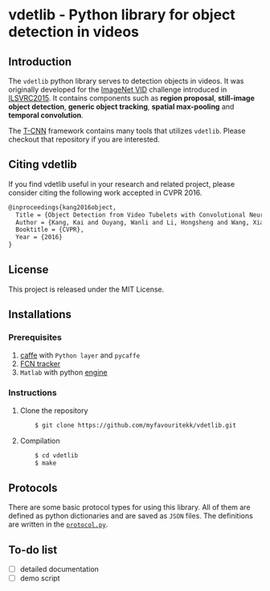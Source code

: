 # vdetlib - Python library for object detection in videos

## Introduction

The `vdetlib` python library serves to detection objects in videos. It was originally developed for the [ImageNet VID](http://image-net.org/challenges/LSVRC/2015/index#vid) challenge introduced in [ILSVRC2015](http://image-net.org/challenges/LSVRC/2015/). It contains components such as **region proposal**, **still-image object detection**, **generic object tracking**, **spatial max-pooling** and **temporal convolution**.


The [T-CNN](https://github.com/myfavouritekk/T-CNN) framework contains many tools that utilizes `vdetlib`. Please checkout that repository if you are interested.

## Citing vdetlib
If you find vdetlib useful in your research and related project, please consider citing the following work accepted in CVPR 2016.

```latex
@inproceedings{kang2016object,
  Title = {Object Detection from Video Tubelets with Convolutional Neural Networks},
  Author = {Kang, Kai and Ouyang, Wanli and Li, Hongsheng and Wang, Xiaogang},
  Booktitle = {CVPR},
  Year = {2016}
}
```

## License
This project is released under the MIT License.

## Installations
### Prerequisites
1. [caffe](https://github.com/BVLC/caffe) with `Python layer` and `pycaffe`
2. [FCN tracker](https://github.com/scott89/FCNT)
3. `Matlab` with python [engine](http://www.mathworks.com/help/matlab/matlab-engine-for-python.html?refresh=true)

### Instructions
1. Clone the repository

    ```bash
        $ git clone https://github.com/myfavouritekk/vdetlib.git
    ```

2. Compilation

    ```bash
        $ cd vdetlib
        $ make
    ```
    
## Protocols
There are some basic protocol types for using this library. All of them are defined as python dictionaries and are saved as `JSON` files. The definitions are written in the [`protocol.py`](utils/protocol.py).


## To-do list
- [ ] detailed documentation
- [ ] demo script
